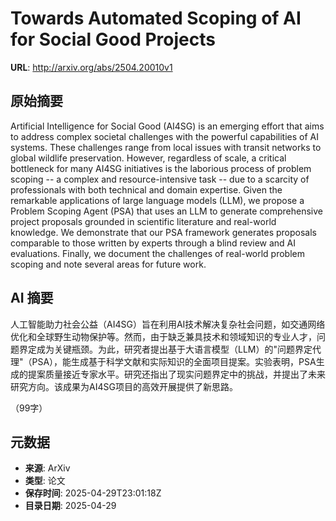 # Towards Automated Scoping of AI for Social Good Projects

**URL**: http://arxiv.org/abs/2504.20010v1

## 原始摘要

Artificial Intelligence for Social Good (AI4SG) is an emerging effort that
aims to address complex societal challenges with the powerful capabilities of
AI systems. These challenges range from local issues with transit networks to
global wildlife preservation. However, regardless of scale, a critical
bottleneck for many AI4SG initiatives is the laborious process of problem
scoping -- a complex and resource-intensive task -- due to a scarcity of
professionals with both technical and domain expertise. Given the remarkable
applications of large language models (LLM), we propose a Problem Scoping Agent
(PSA) that uses an LLM to generate comprehensive project proposals grounded in
scientific literature and real-world knowledge. We demonstrate that our PSA
framework generates proposals comparable to those written by experts through a
blind review and AI evaluations. Finally, we document the challenges of
real-world problem scoping and note several areas for future work.


## AI 摘要

人工智能助力社会公益（AI4SG）旨在利用AI技术解决复杂社会问题，如交通网络优化和全球野生动物保护等。然而，由于缺乏兼具技术和领域知识的专业人才，问题界定成为关键瓶颈。为此，研究者提出基于大语言模型（LLM）的"问题界定代理"（PSA），能生成基于科学文献和实际知识的全面项目提案。实验表明，PSA生成的提案质量接近专家水平。研究还指出了现实问题界定中的挑战，并提出了未来研究方向。该成果为AI4SG项目的高效开展提供了新思路。  

（99字）

## 元数据

- **来源**: ArXiv
- **类型**: 论文
- **保存时间**: 2025-04-29T23:01:18Z
- **目录日期**: 2025-04-29
